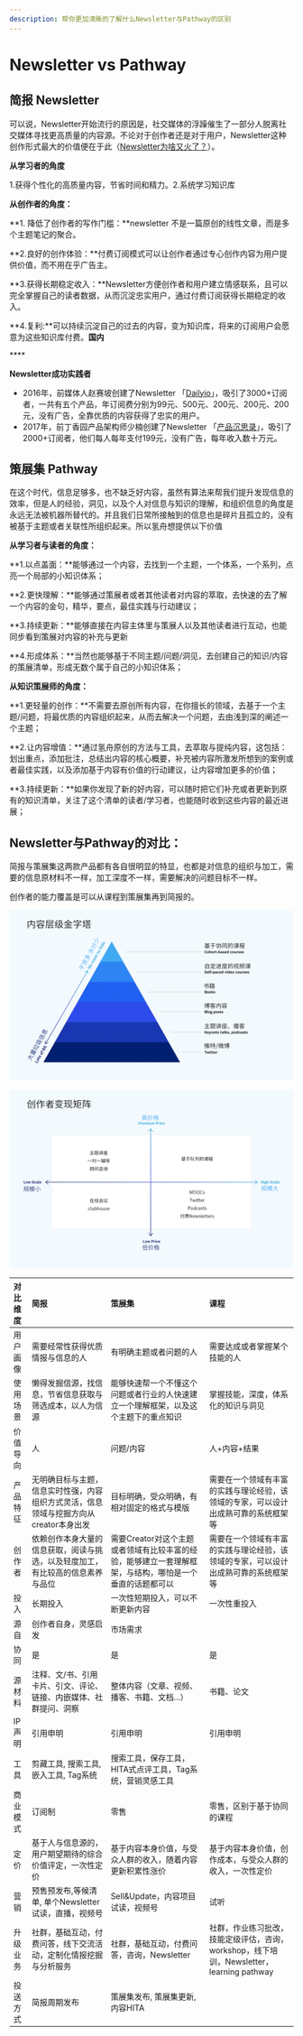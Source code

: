 ```yaml
---
description: 帮你更加清晰的了解什么Newsletter与Pathway的区别
---
```


# Newsletter vs Pathway

## 简报 Newsletter

可以说，Newsletter开始流行的原因是，社交媒体的浮躁催生了一部分人脱离社交媒体寻找更高质量的内容源。不论对于创作者还是对于用户，Newsletter这种创作形式最大的价值便在于此（[Newsletter为啥又火了？](https://mp.weixin.qq.com/s/AAiTZPaeIvCLO37peJ9UJQ)）。

**从学习者的角度**

1.获得个性化的高质量内容，节省时间和精力。2.系统学习知识库

**从创作者的角度：**

**1. 降低了创作者的写作门槛：**newsletter 不是一篇原创的线性文章，而是多个主题笔记的聚合。

**2.良好的创作体验：**付费订阅模式可以让创作者通过专心创作内容为用户提供价值，而不用在乎广告主。

**3.获得长期稳定收入：**Newsletter方便创作者和用户建立情感联系，且可以完全掌握自己的读者数据，从而沉淀忠实用户，通过付费订阅获得长期稳定的收入。

**4.复利:**可以持续沉淀自己的过去的内容，变为知识库，将来的订阅用户会愿意为这些知识库付费。**国内**

\*\*\*\*

**Newsletter成功实践者**

* 2016年，前媒体人赵赛坡创建了Newsletter 「[Dailyio](https://iois.me/)」，吸引了3000+订阅者，一共有五个产品，年订阅费分别为99元、500元、200元、200元、200元，没有广告，全靠优质的内容获得了忠实的用户。
* 2017年，前丁香园产品架构师少楠创建了Newsletter 「[产品沉思录](https://www.pmthinking.com)」，吸引了2000+订阅者，他们每人每年支付199元，没有广告，每年收入数十万元。

## 策展集 Pathway

在这个时代，信息足够多，也不缺乏好内容，虽然有算法来帮我们提升发现信息的效率，但是人的经验，洞见，以及个人对信息与知识的理解，和组织信息的角度是永远无法被机器所替代的。并且我们日常所接触到的信息也是碎片且孤立的，没有被基于主题或者关联性所组织起来。所以氢舟想提供以下价值

**从学习者与读者的角度：**

**1.以点盖面：**能够通过一个内容，去找到一个主题，一个体系，一个系列，点亮一个局部的小知识体系；

**2.更快理解：**能够通过策展者或者其他读者对内容的萃取，去快速的去了解一个内容的金句，精华，要点，最佳实践与行动建议；

**3.持续更新：**能够直接在内容主体里与策展人以及其他读者进行互动，也能同步看到策展对内容的补充与更新

**4.形成体系：**当然也能够基于不同主题/问题/洞见，去创建自己的知识/内容的策展清单，形成无数个属于自己的小知识体系；

**从知识策展师的角度：**

**1.更轻量的创作：**不需要去原创所有内容，在你擅长的领域，去基于一个主题/问题，将最优质的内容组织起来，从而去解决一个问题，去由浅到深的阐述一个主题；

**2.让内容增值：**通过氢舟原创的方法与工具，去萃取与提纯内容，这包括：划出重点，添加批注，总结出内容的核心概要，补充被内容所激发所想到的案例或者最佳实践，以及添加基于内容有价值的行动建议，让内容增加更多的价值；

**3.持续更新：**如果你发现了新的好内容，可以随时把它们补充或者更新到原有的知识清单，关注了这个清单的读者/学习者，也能随时收到这些内容的最近进展；

## Newsletter与Pathway的对比：



简报与策展集这两款产品都有各自很明显的特显，也都是对信息的组织与加工，需要的信息原材料不一样，加工深度不一样，需要解决的问题目标不一样。

创作者的能力覆盖是可以从课程到策展集再到简报的。

![](.gitbook/assets/nei-rong-ceng-ji-jin-zi-ta-.png)

![](.gitbook/assets/chuang-zuo-zhe-bian-xian-ju-zhen-%20%281%29.png)

| 对比维度 | 简报 | 策展集 | 课程 |
| :--- | :--- | :--- | :--- |
| 用户画像 | 需要经常性获得优质情报与信息的人 | 有明确主题或者问题的人 | 需要达成或者掌握某个技能的人 |
| 使用场景 | 懒得发掘信源，找信息，节省信息获取与筛选成本，以人为信源 | 能够快速帮一个不懂这个问题或者行业的人快速建立一个理解框架，以及这个主题下的重点知识 | 掌握技能，深度，体系化的知识与洞见 |
| 价值导向 | 人 | 问题/内容 | 人+内容+结果 |
| 产品特征 | 无明确目标与主题，信息实时性强，内容组织方式灵活，信息领域与挖掘方向从creator本身出发 | 目标明确，受众明确，有相对固定的格式与模版 | 需要在一个领域有丰富的实践与理论经验，该领域的专家，可以设计出成熟可靠的系统框架等 |
| 创作者 | 依赖创作本身大量的信息获取，阅读与挑选，以及轻度加工，有比较高的信息素养与品位 | 需要Creator对这个主题或者领域有比较丰富的经验，能够建立一套理解框架，与结构，哪怕是一个垂直的话题都可以 | 需要在一个领域有丰富的实践与理论经验，该领域的专家，可以设计出成熟可靠的系统框架等 |
| 投入 | 长期投入 | 一次性短期投入，可以不断更新内容 | 一次性重投入 |
| 源自 | 创作者自身，灵感启发 | 市场需求 |  |
| 协同 | 是 | 是 | 是 |
| 源材料 | 注释、文/书、引用卡片、引文、评论、链接、内嵌媒体、社群提问、洞察 | 整体内容（文章、视频、播客、书籍、文档...） | 书籍、论文 |
| IP声明 | 引用申明 | 引用申明 | 引用申明 |
| 工具 | 剪藏工具, 搜索工具, 嵌入工具, Tag系统 | 搜索工具，保存工具，HITA式点评工具，Tag系统，营销灵感工具 |  |
| 商业模式 | 订阅制 | 零售 | 零售，区别于基于协同的课程 |
| 定价 | 基于人与信息源的，用户期望期待的综合价值评定，一次性定价 | 基于内容本身价值，与受众人群的收入，随着内容更新积累性涨价 | 基于内容本身价值，创作成本，与受众人群的收入，一次性定价 |
| 营销 | 预售预发布,等候清单, 单个Newsletter试读，直播，视频号 | Sell&Update，内容项目试读，视频号 | 试听 |
| 升级业务 | 社群，基础互动，付费问答，线下交流活动，定制化情报挖掘与分析服务 | 社群，基础互动，付费问答，咨询，Newsletter | 社群，作业练习批改，技能定级评估，咨询，workshop，线下培训，Newsletter，learning pathway |
| 投送方式 | 简报周期发布 | 策展集发布, 策展集更新, 内容HITA |  |

